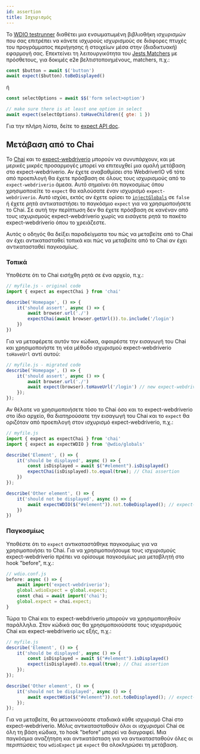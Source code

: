 ```yaml
---
id: assertion
title: Ισχυρισμός
---
```


Το [WDIO testrunner](https://webdriver.io/docs/clioptions) διαθέτει μια ενσωματωμένη βιβλιοθήκη ισχυρισμών που σας επιτρέπει να κάνετε ισχυρούς ισχυρισμούς σε διάφορες πτυχές του προγράμματος περιήγησης ή στοιχείων μέσα στην (διαδικτυακή) εφαρμογή σας. Επεκτείνει τη λειτουργικότητα του [Jests Matchers](https://jestjs.io/docs/en/using-matchers) με πρόσθετους, για δοκιμές e2e βελτιστοποιημένους, matchers, π.χ.:

```js
const $button = await $('button')
await expect($button).toBeDisplayed()
```

ή

```js
const selectOptions = await $$('form select>option')

// make sure there is at least one option in select
await expect(selectOptions).toHaveChildren({ gte: 1 })
```

Για την πλήρη λίστα, δείτε το [expect API doc](/docs/api/expect-webdriverio).

## Μετάβαση από το Chai

Το [Chai](https://www.chaijs.com/) και το [expect-webdriverio](https://github.com/webdriverio/expect-webdriverio#readme) μπορούν να συνυπάρχουν, και με μερικές μικρές προσαρμογές μπορεί να επιτευχθεί μια ομαλή μετάβαση στο expect-webdriverio. Αν έχετε αναβαθμίσει στο WebdriverIO v6 τότε από προεπιλογή θα έχετε πρόσβαση σε όλους τους ισχυρισμούς από το `expect-webdriverio` άμεσα. Αυτό σημαίνει ότι παγκοσμίως όπου χρησιμοποιείτε το `expect` θα καλούσατε έναν ισχυρισμό `expect-webdriverio`. Αυτό ισχύει, εκτός αν έχετε ορίσει το [`injectGlobals`](/docs/configuration#injectglobals) σε `false` ή έχετε ρητά αντικαταστήσει το παγκόσμιο `expect` για να χρησιμοποιήσετε το Chai. Σε αυτή την περίπτωση δεν θα έχετε πρόσβαση σε κανέναν από τους ισχυρισμούς expect-webdriverio χωρίς να εισάγετε ρητά το πακέτο expect-webdriverio όπου το χρειάζεστε.

Αυτός ο οδηγός θα δείξει παραδείγματα του πώς να μεταβείτε από το Chai αν έχει αντικατασταθεί τοπικά και πώς να μεταβείτε από το Chai αν έχει αντικατασταθεί παγκοσμίως.

### Τοπικά

Υποθέστε ότι το Chai εισήχθη ρητά σε ένα αρχείο, π.χ.:

```js
// myfile.js - original code
import { expect as expectChai } from 'chai'

describe('Homepage', () => {
    it('should assert', async () => {
        await browser.url('./')
        expectChai(await browser.getUrl()).to.include('/login')
    })
})
```

Για να μεταφέρετε αυτόν τον κώδικα, αφαιρέστε την εισαγωγή του Chai και χρησιμοποιήστε τη νέα μέθοδο ισχυρισμού expect-webdriverio `toHaveUrl` αντί αυτού:

```js
// myfile.js - migrated code
describe('Homepage', () => {
    it('should assert', async () => {
        await browser.url('./')
        await expect(browser).toHaveUrl('/login') // new expect-webdriverio API method https://webdriver.io/docs/api/expect-webdriverio.html#tohaveurl
    });
});
```

Αν θέλατε να χρησιμοποιήσετε τόσο το Chai όσο και το expect-webdriverio στο ίδιο αρχείο, θα διατηρούσατε την εισαγωγή του Chai και το `expect` θα οριζόταν από προεπιλογή στον ισχυρισμό expect-webdriverio, π.χ.:

```js
// myfile.js
import { expect as expectChai } from 'chai'
import { expect as expectWDIO } from '@wdio/globals'

describe('Element', () => {
    it('should be displayed', async () => {
        const isDisplayed = await $("#element").isDisplayed()
        expectChai(isDisplayed).to.equal(true); // Chai assertion
    })
});

describe('Other element', () => {
    it('should not be displayed', async () => {
        await expectWDIO($("#element")).not.toBeDisplayed(); // expect-webdriverio assertion
    })
})
```

### Παγκοσμίως

Υποθέστε ότι το `expect` αντικαταστάθηκε παγκοσμίως για να χρησιμοποιήσει το Chai. Για να χρησιμοποιήσουμε τους ισχυρισμούς expect-webdriverio πρέπει να ορίσουμε παγκοσμίως μια μεταβλητή στο hook "before", π.χ.:

```js
// wdio.conf.js
before: async () => {
    await import('expect-webdriverio');
    global.wdioExpect = global.expect;
    const chai = await import('chai');
    global.expect = chai.expect;
}
```

Τώρα το Chai και το expect-webdriverio μπορούν να χρησιμοποιηθούν παράλληλα. Στον κώδικά σας θα χρησιμοποιούσατε τους ισχυρισμούς Chai και expect-webdriverio ως εξής, π.χ.:

```js
// myfile.js
describe('Element', () => {
    it('should be displayed', async () => {
        const isDisplayed = await $("#element").isDisplayed()
        expect(isDisplayed).to.equal(true); // Chai assertion
    });
});

describe('Other element', () => {
    it('should not be displayed', async () => {
        await expectWdio($("#element")).not.toBeDisplayed(); // expect-webdriverio assertion
    });
});
```

Για να μεταβείτε, θα μετακινούσατε σταδιακά κάθε ισχυρισμό Chai στο expect-webdriverio. Μόλις αντικατασταθούν όλοι οι ισχυρισμοί Chai σε όλη τη βάση κώδικα, το hook "before" μπορεί να διαγραφεί. Μια παγκόσμια αναζήτηση και αντικατάσταση για να αντικατασταθούν όλες οι περιπτώσεις του `wdioExpect` με `expect` θα ολοκληρώσει τη μετάβαση.